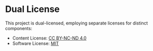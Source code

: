# Dual License

This project is dual-licensed, employing separate licenses for distinct components:

- Content License: [CC BY-NC-ND 4.0](https://github.com/bilbilak/bilbilak.github.io/blob/main/docs/LICENSE_CC-BY-NC-ND-4.0.md)
- Software License: [MIT](https://github.com/bilbilak/bilbilak.github.io/blob/main/docs/LICENSE_MIT.md)
